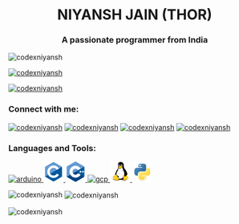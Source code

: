 <h1 align="center"> NIYANSH JAIN (THOR) </h1>
<h3 align="center">A passionate programmer from India</h3>

<p align="left"> <img src="https://komarev.com/ghpvc/?username=codexniyansh&label=Profile%20views&color=0e75b6&style=flat" alt="codexniyansh" /> </p>

<p align="left"> <a href="https://github.com/ryo-ma/github-profile-trophy"><img src="https://github-profile-trophy.vercel.app/?username=codexniyansh" alt="codexniyansh" /></a> </p>

<p align="left"> <a href="https://twitter.com/codexniyansh" target="blank"><img src="https://img.shields.io/twitter/follow/codexniyansh?logo=twitter&style=for-the-badge" alt="codexniyansh" /></a> </p>

<h3 align="left">Connect with me:</h3>
<p align="left">
<a href="https://twitter.com/codexniyansh" target="blank"><img align="center" src="https://raw.githubusercontent.com/rahuldkjain/github-profile-readme-generator/master/src/images/icons/Social/twitter.svg" alt="codexniyansh" height="30" width="40" /></a>
<a href="https://linkedin.com/in/codexniyansh" target="blank"><img align="center" src="https://raw.githubusercontent.com/rahuldkjain/github-profile-readme-generator/master/src/images/icons/Social/linked-in-alt.svg" alt="codexniyansh" height="30" width="40" /></a>
<a href="https://instagram.com/codexniyansh" target="blank"><img align="center" src="https://raw.githubusercontent.com/rahuldkjain/github-profile-readme-generator/master/src/images/icons/Social/instagram.svg" alt="codexniyansh" height="30" width="40" /></a>
<a href="https://www.youtube.com/c/codexniyansh" target="blank"><img align="center" src="https://raw.githubusercontent.com/rahuldkjain/github-profile-readme-generator/master/src/images/icons/Social/youtube.svg" alt="codexniyansh" height="30" width="40" /></a>
</p>

<h3 align="left">Languages and Tools:</h3>
<p align="left"> <a href="https://www.arduino.cc/" target="_blank" rel="noreferrer"> <img src="https://cdn.worldvectorlogo.com/logos/arduino-1.svg" alt="arduino" width="40" height="40"/> </a> <a href="https://www.cprogramming.com/" target="_blank" rel="noreferrer"> <img src="https://raw.githubusercontent.com/devicons/devicon/master/icons/c/c-original.svg" alt="c" width="40" height="40"/> </a> <a href="https://www.w3schools.com/cpp/" target="_blank" rel="noreferrer"> <img src="https://raw.githubusercontent.com/devicons/devicon/master/icons/cplusplus/cplusplus-original.svg" alt="cplusplus" width="40" height="40"/> </a> <a href="https://cloud.google.com" target="_blank" rel="noreferrer"> <img src="https://www.vectorlogo.zone/logos/google_cloud/google_cloud-icon.svg" alt="gcp" width="40" height="40"/> </a> <a href="https://www.linux.org/" target="_blank" rel="noreferrer"> <img src="https://raw.githubusercontent.com/devicons/devicon/master/icons/linux/linux-original.svg" alt="linux" width="40" height="40"/> </a> <a href="https://www.python.org" target="_blank" rel="noreferrer"> <img src="https://raw.githubusercontent.com/devicons/devicon/master/icons/python/python-original.svg" alt="python" width="40" height="40"/> </a> </p>

<p><img align="left" src="https://github-readme-stats.vercel.app/api/top-langs?username=codexniyansh&show_icons=true&locale=en&layout=compact" alt="codexniyansh" /></p>

<p>&nbsp;<img align="center" src="https://github-readme-stats.vercel.app/api?username=codexniyansh&show_icons=true&locale=en" alt="codexniyansh" /></p>

<p><img align="center" src="https://github-readme-streak-stats.herokuapp.com/?user=codexniyansh&" alt="codexniyansh" /></p>
